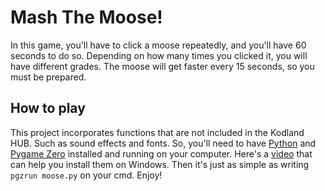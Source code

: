 # Mash The Moose!
In this game, you'll have to click a moose repeatedly, and you'll have 60 seconds to do so. Depending on how many times you clicked it, you will have different grades. The moose will get faster every 15 seconds, so you must be prepared.
## How to play
This project incorporates functions that are not included in the Kodland HUB. Such as sound effects and fonts.
So, you'll need to have [Python](https://python.org/downloads) and [Pygame Zero](https://pygame-zero.readthedocs.io/en/stable/installation.html) installed and running on your computer.
Here's a [video](https://youtu.be/2hKUKgaiqfg) that can help you install them on Windows.
Then it's just as simple as writing `pgzrun moose.py` on your cmd. Enjoy!
